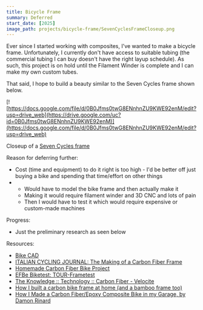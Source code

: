 ```yaml
---
title: Bicycle Frame
summary: Deferred
start_date: [2025]
image_path: projects/bicycle-frame/SevenCyclesFrameCloseup.png
---
```


Ever since I started working with composites, I've wanted to make a bicycle
frame. Unfortunately, I currently don't have access to suitable tubing (the
commercial tubing I can buy doesn't have the right layup schedule). As such,
this project is on hold until the Filament Winder is complete and I can make my
own custom tubes.

That said, I hope to build a beauty similar to the Seven Cycles frame shown
below.

[![https://docs.google.com/file/d/0B0Jfms0twG8ENnhnZU9KWE92enM/edit?usp=drive_web](https://drive.google.com/uc?id=0B0Jfms0twG8ENnhnZU9KWE92enM)](https://docs.google.com/file/d/0B0Jfms0twG8ENnhnZU9KWE92enM/edit?usp=drive_web)

Closeup of a [Seven Cycles frame](http://www.sevencycles.com/bikes/622-slx.php)

Reason for deferring further:

- Cost (time and equipment) to do it right is too high - I'd be better off just
buying a bike and spending that time/effort on other things
-
  - Would have to model the bike frame and then actually make it
  - Making it would require filament winder and 3D CNC and lots of pain
  - Then I would have to test it which would require expensive or custom-made
  machines

Progress:

- Just the preliminary research as seen below

Resources:

- [Bike CAD](http://www.bikecad.ca/)
- [ITALIAN CYCLING JOURNAL: The Making of a Carbon Fiber
Frame](http://italiancyclingjournal.blogspot.com/2010/03/making-of-carbon-fiber-frame.html)
- [Homemade Carbon Fiber Bike
Project](http://theprojectjunkie.com/composite-bicycles/homemade-carbon-fiber-bike-project.html)
- [EFBe Biketest:
TOUR-Frametest](http://sheldonbrown.com/rinard/EFBe/frame_fatigue_test.htm)
- [The Knowledge :: Technology :: Carbon Fiber -
Velocite](http://www.velocite-bikes.com/carbon-fiber.html.html)
- [How I built a carbon bike frame at home (and a bamboo frame
too)](http://www.instructables.com/id/How-I-built-a-carbon-bike-frame-at-home-and-a-bam/)
- [How I Made a Carbon Fiber/Epoxy Composite Bike in my Garage, by Damon
Rinard](http://sheldonbrown.com/rinard/carbon_fiber.htm)
